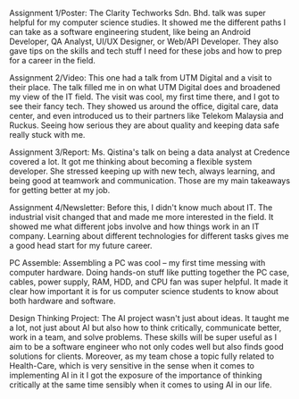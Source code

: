 Assignment 1/Poster: The Clarity Techworks Sdn. Bhd. talk was super helpful for my computer science studies. It showed me the different paths I can take as a software engineering student, like being an Android Developer, QA Analyst, UI/UX Designer, or Web/API Developer. They also gave tips on the skills and tech stuff I need for these jobs and how to prep for a career in the field.

Assignment 2/Video: This one had a talk from UTM Digital and a visit to their place. The talk filled me in on what UTM Digital does and broadened my view of the IT field. The visit was cool, my first time there, and I got to see their fancy tech. They showed us around the office, digital care, data center, and even introduced us to their partners like Telekom Malaysia and Ruckus. Seeing how serious they are about quality and keeping data safe really stuck with me.

Assignment 3/Report: Ms. Qistina's talk on being a data analyst at Credence covered a lot. It got me thinking about becoming a flexible system developer. She stressed keeping up with new tech, always learning, and being good at teamwork and communication. Those are my main takeaways for getting better at my job.

Assignment 4/Newsletter: Before this, I didn't know much about IT. The industrial visit changed that and made me more interested in the field. It showed me what different jobs involve and how things work in an IT company. Learning about different technologies for different tasks gives me a good head start for my future career.

PC Assemble: Assembling a PC was cool – my first time messing with computer hardware. Doing hands-on stuff like putting together the PC case, cables, power supply, RAM, HDD, and CPU fan was super helpful. It made it clear how important it is for us computer science students to know about both hardware and software.

Design Thinking Project: The AI project wasn't just about ideas. It taught me a lot, not just about AI but also how to think critically, communicate better, work in a team, and solve problems. These skills will be super useful as I aim to be a software engineer who not only codes well but also finds good solutions for clients. Moreover, as my team chose a topic fully related to Health-Care, which is very sensitive in the sense when it comes to implementing AI in it I got the exposure of the importance of thinking critically at the same time sensibly when it comes to using AI in our life. 